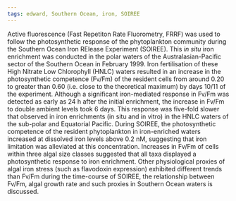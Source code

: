 ```yaml
---
tags: edward, Southern Ocean, iron, SOIREE
---
```

Active fluorescence (Fast Repetiton Rate Fluorometry, FRRF) was used to follow the photosynthetic response of the phytoplankton community during the Southern Ocean Iron RElease Experiment (SOIREE). This *in situ* iron enrichment was conducted in the polar waters of the Australasian-Pacific sector of the Southern Ocean in February 1999. Iron fertilisation of these High Nitrate Low Chlorophyll (HNLC) waters resulted in an increase in the photosynthetic competence (Fv/Fm) of the resident cells from around 0.20 to greater than 0.60 (i.e. close to the theoretical maximum) by days 10/11 of the experiment. Although a significant iron-mediated response in Fv/Fm was detected as early as 24 h after the initial enrichment, the increase in Fv/Fm to double ambient levels took 6 days. This response was five-fold slower that observed in iron enrichments (in situ and in vitro) in the HNLC waters of the sub-polar and Equatorial Pacific. During SOIREE, the photosynthetic competence of the resident phytoplankton in iron-enriched waters increased at dissolved iron levels above 0.2 nM, suggesting that iron limitation was alleviated at this concentration. Increases in Fv/Fm of cells within three algal size classes suggested that all taxa displayed a photosynthetic response to iron enrichment. Other physiological proxies of algal iron stress (such as flavodoxin expression) exhibited different trends than Fv/Fm during the time-course of SOIREE, the relationship between Fv/Fm, algal growth rate and such proxies in Southern Ocean waters is discussed.
